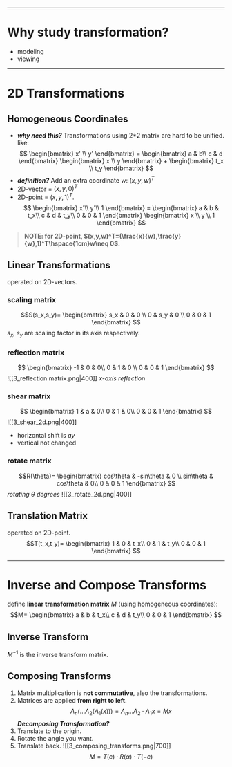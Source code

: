 ----
<!---
\begin{bmatrix}
 &  &  & \\
 &  &  & \\
 &  &  & \\
 &  &  &
\end{bmatrix} 

<p style="text-align: center;">A piece of centered text</p>

<img

style="display: block;
-->
# Why study transformation?
- modeling
- viewing
----
# 2D Transformations
## Homogeneous Coordinates
- ***why need this?***
Transformations using 2\*2 matrix are hard to be unified. like:
$$
\begin{bmatrix}
x' \\
y'
\end{bmatrix} =
\begin{bmatrix}
a & b\\
c & d
\end{bmatrix} 
\begin{bmatrix}
x \\
y
\end{bmatrix} +
\begin{bmatrix}
t_x \\
t_y
\end{bmatrix} 
$$
- ***definition?***
Add an extra coordinate $w$: $(x,y,w)^T$
- 2D-vector = $(x, y, 0)^T$
- 2D-point = $(x,y,1)^T$.
$$
\begin{bmatrix}
x'\\
y'\\
1
\end{bmatrix} =
\begin{bmatrix}
a & b & t_x\\
c & d & t_y\\
0 & 0 & 1
\end{bmatrix}
\begin{bmatrix}
x \\
y \\
1
\end{bmatrix} 
$$
>**NOTE: for 2D-point, $(x,y,w)^T=(\frac{x}{w},\frac{y}{w},1)^T\hspace{1cm}w\neq 0$.**
## Linear Transformations
operated on 2D-vectors.
### scaling matrix
$$S(s_x,s_y)=
\begin{bmatrix}
s_x & 0 & 0 \\
0 & s_y & 0 \\
0 & 0 & 1
\end{bmatrix}
$$
$s_x$, $s_y$ are scaling factor in its axis respectively.
### reflection matrix
$$
\begin{bmatrix}
-1 & 0 & 0\\
0 & 1 & 0 \\
0 & 0 & 1
\end{bmatrix} 
$$
![[3_reflection matrix.png|400]]
*x-axis reflection*
### shear matrix
$$
\begin{bmatrix}
1 & a & 0\\
0 & 1 & 0\\
0 & 0 & 1
\end{bmatrix}
$$
![[3_shear_2d.png|400]]
- horizontal shift is $ay$
- vertical not changed
### rotate matrix
$$R(\theta)=
\begin{bmatrix}
cos\theta & -sin\theta & 0 \\
sin\theta & cos\theta & 0\\
0 & 0 & 1
\end{bmatrix} 
$$
*rotating $\theta$ degrees*
![[3_rotate_2d.png|400]]
## Translation Matrix
operated on 2D-point.
$$T(t_x,t_y)=
\begin{bmatrix}
1 & 0 & t_x\\
0 & 1 & t_y\\
0 & 0 & 1
\end{bmatrix} 
$$

----
# Inverse and Compose Transforms

define **linear transformation matrix** $M$ (using homogeneous coordinates):
$$M=
\begin{bmatrix}
a & b & t_x\\
c & d & t_y\\
0 & 0 & 1
\end{bmatrix} 
$$
## Inverse Transform
$M^{-1}$ is the inverse transform matrix.
## Composing Transforms
1. Matrix multiplication is **not commutative**, also the transformations.
2. Matrices are applied **from right to left**.
$$A_n(...A_2(A_1(x)))=A_n...A_2 \cdot A_1x=Mx$$
***Decomposing Transformation?***
1. Translate to the origin.
2. Rotate the angle you want.
3. Translate back.
![[3_composing_transforms.png|700]]
$$M=T(c)\cdot R(\alpha) \cdot T(-c)$$
